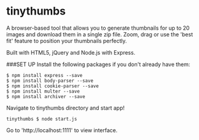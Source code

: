 # tinythumbs

A browser-based tool that allows you to generate thumbnails for up to 20 images and download them in a single zip file. Zoom, drag or use the 'best fit' feature to position your thumbnails perfectly.

Built with HTML5, jQuery and Node.js with Express. 

###SET UP
Install the following packages if you don't already have them:

```
$ npm install express --save
$ npm install body-parser --save
$ npm install cookie-parser --save
$ npm install multer --save
$ npm install archiver --save
```
Navigate to tinythumbs directory and start app!
```
tinythumbs $ node start.js
```
Go to 'http://localhost:1111' to view interface.
